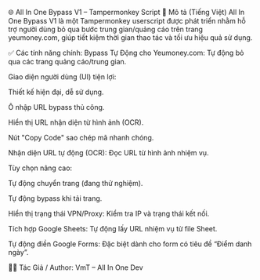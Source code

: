 🌐 All In One Bypass V1 – Tampermonkey Script
📝 Mô tả (Tiếng Việt)
All In One Bypass V1 là một Tampermonkey userscript được phát triển nhằm hỗ trợ người dùng bỏ qua bước trung gian/quảng cáo trên trang yeumoney.com, giúp tiết kiệm thời gian thao tác và tối ưu hiệu quả sử dụng.

✅ Các tính năng chính:
Bypass Tự Động cho Yeumoney.com: Tự động bỏ qua các trang quảng cáo/trung gian.

Giao diện người dùng (UI) tiện lợi:

Thiết kế hiện đại, dễ sử dụng.

Ô nhập URL bypass thủ công.

Hiển thị URL nhận diện từ hình ảnh (OCR).

Nút "Copy Code" sao chép mã nhanh chóng.

Nhận diện URL tự động (OCR): Đọc URL từ hình ảnh nhiệm vụ.

Tùy chọn nâng cao:

Tự động chuyển trang (đang thử nghiệm).

Tự động bypass khi tải trang.

Hiển thị trạng thái VPN/Proxy: Kiểm tra IP và trạng thái kết nối.

Tích hợp Google Sheets: Tự động lấy URL nhiệm vụ từ file Sheet.

Tự động điền Google Forms: Đặc biệt dành cho form có tiêu đề “Điểm danh ngày”.

👨‍💻 Tác Giả / Author:
VmT – All In One Dev
